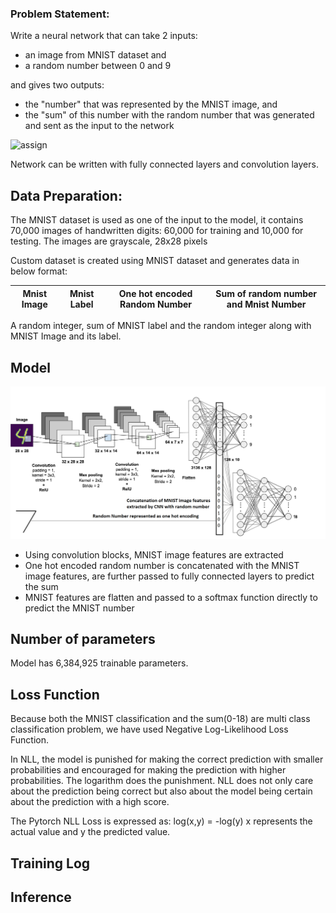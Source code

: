 ### Problem Statement:


Write a neural network that can take 2 inputs:
* an image from MNIST dataset and
* a random number between 0 and 9

and gives two outputs:
* the "number" that was represented by the MNIST image, and
* the "sum" of this number with the random number that was generated and sent as the input to the network

![assign](https://user-images.githubusercontent.com/42609155/118740404-6aee2180-b869-11eb-9a42-d72efbc4f132.png)


Network can be written with fully connected layers and convolution layers. 


## Data Preparation:

The MNIST dataset is used as one of the input to the model, it contains 70,000 images of handwritten digits: 60,000 for training and 10,000 for testing. The images are grayscale, 28x28 pixels

Custom dataset is created using MNIST dataset and generates data in below format: 

|Mnist Image|Mnist Label|One hot encoded Random Number|Sum of random number and Mnist Number| 
|----|-----|------|-----|

A random integer, sum of MNIST label and the random integer along with MNIST Image and its label. 

## Model
![MNIST_RandomNumberAddition](https://github.com/gkdivya/EVA/blob/7b9feda284e2b2eb7342e1652f7efb5e95206e09/3_PyTorchNeuralNetwork/assets/MNIST_RandomAddition.png)

* Using convolution blocks, MNIST image features are extracted 
* One hot encoded random number is concatenated with the MNIST image features, are further passed to fully connected layers to predict the sum
* MNIST features are flatten and passed to a softmax function directly to predict the MNIST number

## Number of parameters
Model has 6,384,925 trainable parameters.


## Loss Function
Because both the MNIST classification and the sum(0-18) are multi class classification problem, we have used Negative Log-Likelihood Loss Function.

In NLL, the model is punished for making the correct prediction with smaller probabilities and encouraged for making the prediction with higher probabilities. The logarithm does the punishment. NLL does not only care about the prediction being correct but also about the model being certain about the prediction with a high score. 

The Pytorch NLL Loss is expressed as: log(x,y) = -log(y)
x represents the actual value and y the predicted value.


## Training Log



## Inference







